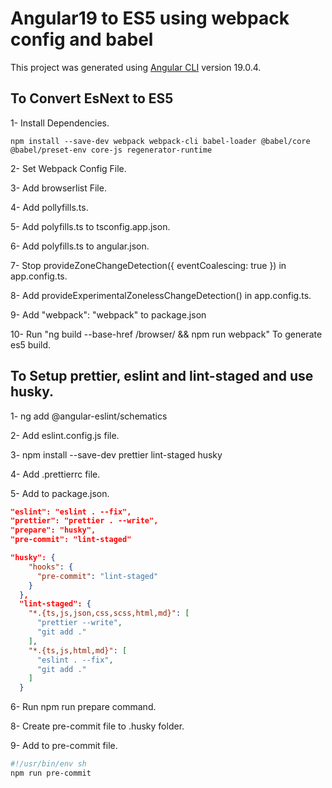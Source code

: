 # Angular19 to ES5 using webpack config and babel

This project was generated using [Angular CLI](https://github.com/angular/angular-cli) version 19.0.4.

## To Convert EsNext to ES5

1- Install Dependencies.
```npm
npm install --save-dev webpack webpack-cli babel-loader @babel/core @babel/preset-env core-js regenerator-runtime
```

2- Set Webpack Config File.

3- Add browserlist File.

4- Add pollyfills.ts.

5- Add polyfills.ts to tsconfig.app.json.

6- Add polyfills.ts to angular.json.

7- Stop provideZoneChangeDetection({ eventCoalescing: true }) in app.config.ts.

8- Add provideExperimentalZonelessChangeDetection() in app.config.ts.

9- Add "webpack": "webpack" to package.json

10- Run "ng build --base-href /browser/ && npm run webpack" To generate es5 build.

## To Setup prettier, eslint and lint-staged and use husky.

1- ng add @angular-eslint/schematics

2- Add eslint.config.js file.

3- npm install --save-dev prettier lint-staged husky

4- Add .prettierrc file.

5- Add to package.json.

```json
"eslint": "eslint . --fix",
"prettier": "prettier . --write",
"prepare": "husky",
"pre-commit": "lint-staged"
```

```json
"husky": {
    "hooks": {
      "pre-commit": "lint-staged"
    }
  },
  "lint-staged": {
    "*.{ts,js,json,css,scss,html,md}": [
      "prettier --write",
      "git add ."
    ],
    "*.{ts,js,html,md}": [
      "eslint . --fix",
      "git add ."
    ]
  }
```

6- Run npm run prepare command.

8- Create pre-commit file to .husky folder.

9- Add to pre-commit file.

```bash
#!/usr/bin/env sh
npm run pre-commit
```
